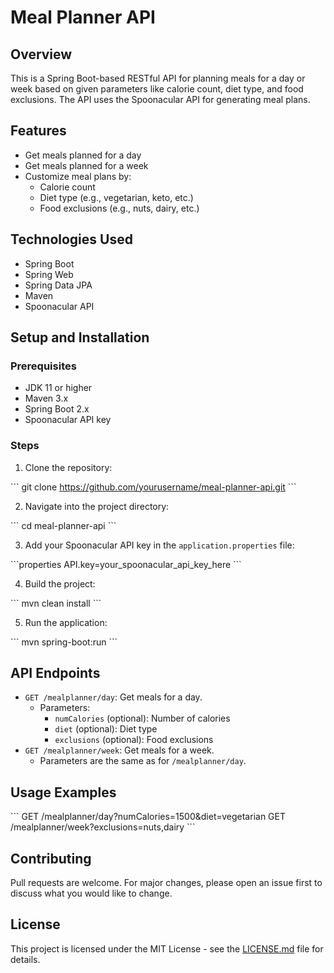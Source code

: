 # Meal Planner API

## Overview

This is a Spring Boot-based RESTful API for planning meals for a day or week based on given parameters like calorie count, diet type, and food exclusions. The API uses the Spoonacular API for generating meal plans.

## Features

- Get meals planned for a day
- Get meals planned for a week
- Customize meal plans by:
  - Calorie count
  - Diet type (e.g., vegetarian, keto, etc.)
  - Food exclusions (e.g., nuts, dairy, etc.)

## Technologies Used

- Spring Boot
- Spring Web
- Spring Data JPA
- Maven
- Spoonacular API

## Setup and Installation

### Prerequisites

- JDK 11 or higher
- Maven 3.x
- Spring Boot 2.x
- Spoonacular API key

### Steps

1. Clone the repository:

\`\`\`
git clone https://github.com/yourusername/meal-planner-api.git
\`\`\`

2. Navigate into the project directory:

\`\`\`
cd meal-planner-api
\`\`\`

3. Add your Spoonacular API key in the `application.properties` file:

\`\`\`properties
API.key=your_spoonacular_api_key_here
\`\`\`

4. Build the project:

\`\`\`
mvn clean install
\`\`\`

5. Run the application:

\`\`\`
mvn spring-boot:run
\`\`\`

## API Endpoints

- `GET /mealplanner/day`: Get meals for a day.
    - Parameters:
        - `numCalories` (optional): Number of calories
        - `diet` (optional): Diet type
        - `exclusions` (optional): Food exclusions
- `GET /mealplanner/week`: Get meals for a week.
    - Parameters are the same as for `/mealplanner/day`.

## Usage Examples

\`\`\`
GET /mealplanner/day?numCalories=1500&diet=vegetarian
GET /mealplanner/week?exclusions=nuts,dairy
\`\`\`

## Contributing

Pull requests are welcome. For major changes, please open an issue first to discuss what you would like to change.

## License

This project is licensed under the MIT License - see the [LICENSE.md](LICENSE.md) file for details.
